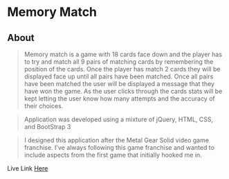 # Memory Match

## About

> Memory match is a game with 18 cards face down and the player has to try and match all 9 pairs of matching cards by remembering the position of the cards.
Once the player has match 2 cards they will be displayed face up until all pairs have been matched. Once all pairs have been matched the user will be
displayed a message that they have won the game. As the user clicks through the cards stats will be kept letting the user know how many attempts and the
accuracy of their choices.

>Application was developed using a mixture of jQuery, HTML, CSS, and BootStrap 3

>I designed this application after the Metal Gear Solid video game franchise. I've always following this game franchise and wanted to include aspects from the first game that initially hooked me in. 

Live Link [Here](http://jonathanmorales.io/apps/memory-match/ "Memory Match Game")
